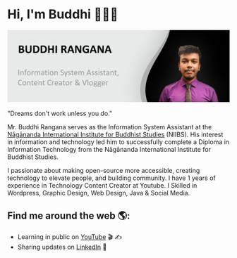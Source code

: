 # Hi, I'm Buddhi 👋👨‍💻

<img src="https://raw.githubusercontent.com/buddhirangana/buddhirangana/master/gh-header-image.png" alt="banner that says Buddhi Rangana - Information System Assistant, Content Creator and Vlogger">

"Dreams don't work unless you do."

Mr. Buddhi Rangana serves as the Information System Assistant at the <a href="https://niibs.edu.lk"> Nāgānanda International Institute for Buddhist Studies</a> (NIIBS). His interest in information and technology led him to successfully complete a Diploma in Information Technology from the Nāgānanda International Institute for Buddhist Studies.

I passionate about making open-source more accessible, creating technology to elevate people, and building community. I have 1 years of experience in Technology Content Creator at Youtube. I Skilled in Wordpress, Graphic Design, Web Design, Java & Social Media.

## Find me around the web 🌎:
- Learning in public on <a href="https://www.youtube.com/tecroom">YouTube</a> 🎬 ✍
- Sharing updates on <a href="https://www.linkedin.com/in/buddhirangana/">LinkedIn</a> 💼
